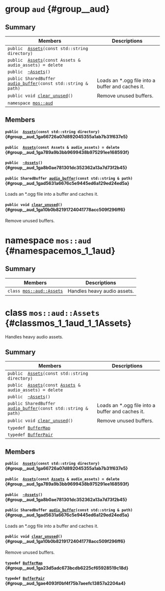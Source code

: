 # group `aud` {#group__aud}

## Summary

 Members                        | Descriptions                                
--------------------------------|---------------------------------------------
`public  `[`Assets`](#group__aud_1ga66726a07d892045355a1ab7b31f637e5)`(const std::string directory)`            | 
`public  `[`Assets`](#group__aud_1ga789a9b3bb9699438b975291ee168593f)`(const Assets & audio_assets) = delete`            | 
`public  `[`~Assets`](#group__aud_1ga8b0ae781301dc352362a13a7d73f2b45)`()`            | 
`public SharedBuffer `[`audio_buffer`](#group__aud_1gad5631a6676c5e9445ed6a129ed24ed5a)`(const std::string & path)`            | Loads an *.ogg file into a buffer and caches it.
`public void `[`clear_unused`](#group__aud_1ga10b0b82191724041778acc509f296ff6)`()`            | Remove unused buffers.
`namespace `[`mos::aud`](#namespacemos_1_1aud) | 

## Members

#### `public  `[`Assets`](#group__aud_1ga66726a07d892045355a1ab7b31f637e5)`(const std::string directory)` {#group__aud_1ga66726a07d892045355a1ab7b31f637e5}

#### `public  `[`Assets`](#group__aud_1ga789a9b3bb9699438b975291ee168593f)`(const Assets & audio_assets) = delete` {#group__aud_1ga789a9b3bb9699438b975291ee168593f}

#### `public  `[`~Assets`](#group__aud_1ga8b0ae781301dc352362a13a7d73f2b45)`()` {#group__aud_1ga8b0ae781301dc352362a13a7d73f2b45}

#### `public SharedBuffer `[`audio_buffer`](#group__aud_1gad5631a6676c5e9445ed6a129ed24ed5a)`(const std::string & path)` {#group__aud_1gad5631a6676c5e9445ed6a129ed24ed5a}

Loads an *.ogg file into a buffer and caches it.

#### `public void `[`clear_unused`](#group__aud_1ga10b0b82191724041778acc509f296ff6)`()` {#group__aud_1ga10b0b82191724041778acc509f296ff6}

Remove unused buffers.

# namespace `mos::aud` {#namespacemos_1_1aud}

## Summary

 Members                        | Descriptions                                
--------------------------------|---------------------------------------------
`class `[`mos::aud::Assets`](api-aud.md#classmos_1_1aud_1_1Assets) | Handles heavy audio assets.

# class `mos::aud::Assets` {#classmos_1_1aud_1_1Assets}

Handles heavy audio assets.

## Summary

 Members                        | Descriptions                                
--------------------------------|---------------------------------------------
`public  `[`Assets`](#group__aud_1ga66726a07d892045355a1ab7b31f637e5)`(const std::string directory)` | 
`public  `[`Assets`](#group__aud_1ga789a9b3bb9699438b975291ee168593f)`(const `[`Assets`](#classmos_1_1aud_1_1Assets)` & audio_assets) = delete` | 
`public  `[`~Assets`](#group__aud_1ga8b0ae781301dc352362a13a7d73f2b45)`()` | 
`public SharedBuffer `[`audio_buffer`](#group__aud_1gad5631a6676c5e9445ed6a129ed24ed5a)`(const std::string & path)` | Loads an *.ogg file into a buffer and caches it.
`public void `[`clear_unused`](#group__aud_1ga10b0b82191724041778acc509f296ff6)`()` | Remove unused buffers.
`typedef `[`BufferMap`](#group__aud_1ga23d5adc673bcdb6225cf65928519c18d) | 
`typedef `[`BufferPair`](#group__aud_1gae4093f0bf4f75b7aeefc13857a2204a4) | 

## Members

#### `public  `[`Assets`](#group__aud_1ga66726a07d892045355a1ab7b31f637e5)`(const std::string directory)` {#group__aud_1ga66726a07d892045355a1ab7b31f637e5}

#### `public  `[`Assets`](#group__aud_1ga789a9b3bb9699438b975291ee168593f)`(const `[`Assets`](#classmos_1_1aud_1_1Assets)` & audio_assets) = delete` {#group__aud_1ga789a9b3bb9699438b975291ee168593f}

#### `public  `[`~Assets`](#group__aud_1ga8b0ae781301dc352362a13a7d73f2b45)`()` {#group__aud_1ga8b0ae781301dc352362a13a7d73f2b45}

#### `public SharedBuffer `[`audio_buffer`](#group__aud_1gad5631a6676c5e9445ed6a129ed24ed5a)`(const std::string & path)` {#group__aud_1gad5631a6676c5e9445ed6a129ed24ed5a}

Loads an *.ogg file into a buffer and caches it.

#### `public void `[`clear_unused`](#group__aud_1ga10b0b82191724041778acc509f296ff6)`()` {#group__aud_1ga10b0b82191724041778acc509f296ff6}

Remove unused buffers.

#### `typedef `[`BufferMap`](#group__aud_1ga23d5adc673bcdb6225cf65928519c18d) {#group__aud_1ga23d5adc673bcdb6225cf65928519c18d}

#### `typedef `[`BufferPair`](#group__aud_1gae4093f0bf4f75b7aeefc13857a2204a4) {#group__aud_1gae4093f0bf4f75b7aeefc13857a2204a4}

